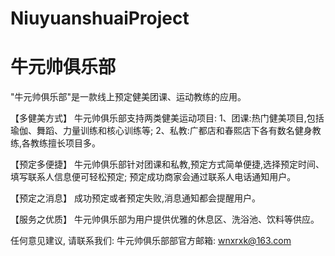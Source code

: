 # NiuyuanshuaiProject
# 牛元帅俱乐部

  "牛元帅俱乐部"是一款线上预定健美团课、运动教练的应用。
  
  【多健美方式】
  牛元帅俱乐部支持两类健美运动项目:
  1、团课:热门健美项目,包括瑜伽、舞蹈、力量训练和核心训练等;
  2、私教:广都店和春熙店下各有数名健身教练,各教练擅长项目多。
  
  【预定多便捷】 
  牛元帅俱乐部针对团课和私教,预定方式简单便捷,选择预定时间、填写联系人信息便可轻松预定;
  预定成功商家会通过联系人电话通知用户。
  
  【预定之消息】 
  成功预定或者预定失败,消息通知都会提醒用户。

  【服务之优质】 
  牛元帅俱乐部为用户提供优雅的休息区、洗浴池、饮料等供应。
  
  任何意见建议, 请联系我们: 
  牛元帅俱乐部部官方邮箱: wnxrxk@163.com  
